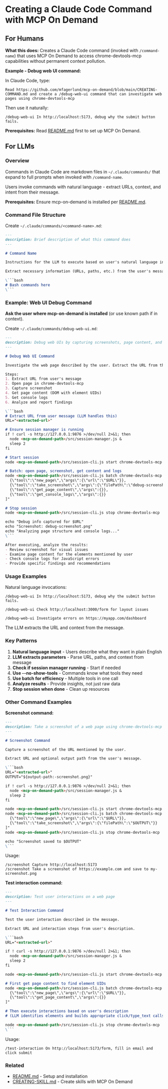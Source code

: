 # Creating a Claude Code Command with MCP On Demand

## For Humans

**What this does:** Creates a Claude Code command (invoked with `/command-name`) that uses MCP On Demand to access chrome-devtools-mcp capabilities without permanent context pollution.

**Example - Debug web UI command:**

In Claude Code, type:

```
Read https://github.com/mfagerlund/mcp-on-demand/blob/main/CREATING-COMMAND.md and create a /debug-web-ui command that can investigate web pages using chrome-devtools-mcp
```

Then use it naturally:
```
/debug-web-ui In http://localhost:5173, debug why the submit button fails.
```

**Prerequisites:** Read [README.md](README.md) first to set up MCP On Demand.

## For LLMs

### Overview

Commands in Claude Code are markdown files in `~/.claude/commands/` that expand to full prompts when invoked with `/command-name`.

Users invoke commands with natural language - extract URLs, context, and intent from their message.

**Prerequisites:** Ensure mcp-on-demand is installed per [README.md](README.md).

### Command File Structure

Create `~/.claude/commands/<command-name>.md`:

```markdown
---
description: Brief description of what this command does
---

# Command Name

Instructions for the LLM to execute based on user's natural language input.

Extract necessary information (URLs, paths, etc.) from the user's message.

\```bash
# Bash commands here
\```
```

### Example: Web UI Debug Command

**Ask the user where mcp-on-demand is installed** (or use known path if in context).

Create `~/.claude/commands/debug-web-ui.md`:

```markdown
---
description: Debug web UIs by capturing screenshots, page content, and console logs using chrome-devtools-mcp
---

# Debug Web UI Command

Investigate the web page described by the user. Extract the URL from their message.

Steps:
1. Extract URL from user's message
2. Open page in chrome-devtools-mcp
3. Capture screenshot
4. Get page content (DOM with element UIDs)
5. Get console logs
6. Analyze and report findings

\```bash
# Extract URL from user message (LLM handles this)
URL="<extracted-url>"

# Ensure session manager is running
if ! curl -s http://127.0.0.1:9876 >/dev/null 2>&1; then
  node <mcp-on-demand-path>/src/session-manager.js &
  sleep 2
fi

# Start session
node <mcp-on-demand-path>/src/session-cli.js start chrome-devtools-mcp --no-show-tools

# Batch: open page, screenshot, get content and logs
node <mcp-on-demand-path>/src/session-cli.js batch chrome-devtools-mcp "[
  {\"tool\":\"new_page\",\"args\":{\"url\":\"$URL\"}},
  {\"tool\":\"take_screenshot\",\"args\":{\"filePath\":\"debug-screenshot.png\"}},
  {\"tool\":\"get_page_content\",\"args\":{}},
  {\"tool\":\"get_console_logs\",\"args\":{}}
]"

# Stop session
node <mcp-on-demand-path>/src/session-cli.js stop chrome-devtools-mcp

echo "Debug info captured for $URL"
echo "Screenshot: debug-screenshot.png"
echo "Analyzing page structure and console logs..."
\```

After executing, analyze the results:
- Review screenshot for visual issues
- Examine page content for the elements mentioned by user
- Check console logs for JavaScript errors
- Provide specific findings and recommendations
```

### Usage Examples

Natural language invocations:

```
/debug-web-ui In http://localhost:5173, debug why the submit button fails.
```

```
/debug-web-ui Check http://localhost:3000/form for layout issues
```

```
/debug-web-ui Investigate errors on https://myapp.com/dashboard
```

The LLM extracts the URL and context from the message.

### Key Patterns

1. **Natural language input** - Users describe what they want in plain English
2. **LLM extracts parameters** - Parse URL, paths, and context from message
3. **Check if session manager running** - Start if needed
4. **Use --no-show-tools** - Commands know what tools they need
5. **Use batch for efficiency** - Multiple tools in one call
6. **Analyze results** - Provide insights, not just raw data
7. **Stop session when done** - Clean up resources

### Other Command Examples

**Screenshot command:**
```markdown
---
description: Take a screenshot of a web page using chrome-devtools-mcp
---

# Screenshot Command

Capture a screenshot of the URL mentioned by the user.

Extract URL and optional output path from the user's message.

\```bash
URL="<extracted-url>"
OUTPUT="${output-path:-screenshot.png}"

if ! curl -s http://127.0.0.1:9876 >/dev/null 2>&1; then
  node <mcp-on-demand-path>/src/session-manager.js &
  sleep 2
fi

node <mcp-on-demand-path>/src/session-cli.js start chrome-devtools-mcp --no-show-tools
node <mcp-on-demand-path>/src/session-cli.js batch chrome-devtools-mcp "[
  {\"tool\":\"new_page\",\"args\":{\"url\":\"$URL\"}},
  {\"tool\":\"take_screenshot\",\"args\":{\"filePath\":\"$OUTPUT\"}}
]"
node <mcp-on-demand-path>/src/session-cli.js stop chrome-devtools-mcp

echo "Screenshot saved to $OUTPUT"
\```
```

Usage:
```
/screenshot Capture http://localhost:5173
/screenshot Take a screenshot of https://example.com and save to my-screenshot.png
```

**Test interaction command:**
```markdown
---
description: Test user interactions on a web page
---

# Test Interaction Command

Test the user interaction described in the message.

Extract URL and interaction steps from user's description.

\```bash
URL="<extracted-url>"

if ! curl -s http://127.0.0.1:9876 >/dev/null 2>&1; then
  node <mcp-on-demand-path>/src/session-manager.js &
  sleep 2
fi

node <mcp-on-demand-path>/src/session-cli.js start chrome-devtools-mcp

# First get page content to find element UIDs
node <mcp-on-demand-path>/src/session-cli.js batch chrome-devtools-mcp "[
  {\"tool\":\"new_page\",\"args\":{\"url\":\"$URL\"}},
  {\"tool\":\"get_page_content\",\"args\":{}}
]"

# Then execute interactions based on user's description
# (LLM identifies elements and builds appropriate click/type_text calls)

node <mcp-on-demand-path>/src/session-cli.js stop chrome-devtools-mcp
\```
```

Usage:
```
/test-interaction On http://localhost:5173/form, fill in email and click submit
```

### Related

- [README.md](README.md) - Setup and installation
- [CREATING-SKILL.md](CREATING-SKILL.md) - Create skills with MCP On Demand
